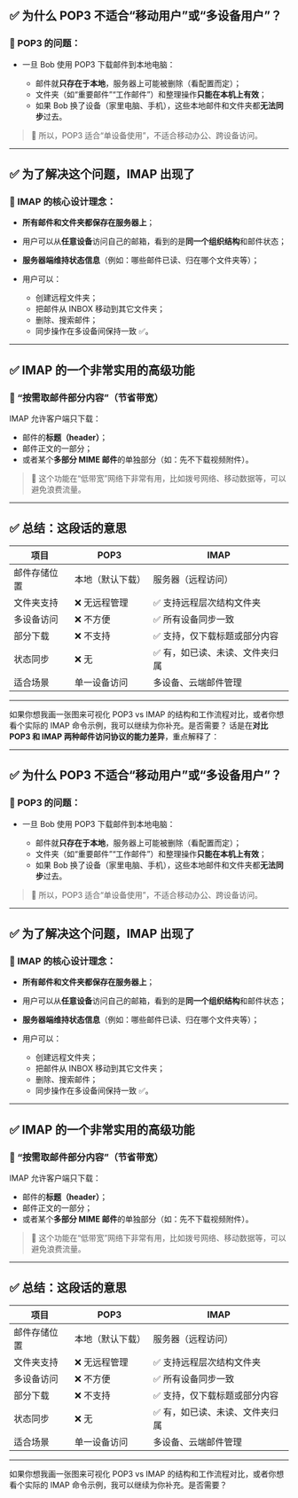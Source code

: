 
## ✅ 为什么 POP3 不适合“移动用户”或“多设备用户”？

### 🔹 POP3 的问题：

* 一旦 Bob 使用 POP3 下载邮件到本地电脑：

  * 邮件就**只存在于本地**，服务器上可能被删除（看配置而定）；
  * 文件夹（如“重要邮件”“工作邮件”）和整理操作**只能在本机上有效**；
  * 如果 Bob 换了设备（家里电脑、手机），这些本地邮件和文件夹都**无法同步**过去。

> 📌 所以，POP3 适合“单设备使用”，不适合移动办公、跨设备访问。

---

## ✅ 为了解决这个问题，IMAP 出现了

### 🔹 IMAP 的核心设计理念：

* **所有邮件和文件夹都保存在服务器上**；
* 用户可以从**任意设备**访问自己的邮箱，看到的是**同一个组织结构**和邮件状态；
* **服务器端维持状态信息**（例如：哪些邮件已读、归在哪个文件夹等）；
* 用户可以：

  * 创建远程文件夹；
  * 把邮件从 INBOX 移动到其它文件夹；
  * 删除、搜索邮件；
  * 同步操作在多设备间保持一致 ✅。

---

## ✅ IMAP 的一个非常实用的高级功能

### 🔹 “按需取邮件部分内容”（节省带宽）

IMAP 允许客户端只下载：

* 邮件的**标题（header）**；
* 邮件正文的一部分；
* 或者某个**多部分 MIME 邮件**的单独部分（如：先不下载视频附件）。

> 📌 这个功能在“低带宽”网络下非常有用，比如拨号网络、移动数据等，可以避免浪费流量。

---

## ✅ 总结：这段话的意思

| 项目     | POP3     | IMAP             |
| ------ | -------- | ---------------- |
| 邮件存储位置 | 本地（默认下载） | 服务器（远程访问）        |
| 文件夹支持  | ❌ 无远程管理  | ✅ 支持远程层次结构文件夹    |
| 多设备访问  | ❌ 不方便    | ✅ 所有设备同步一致       |
| 部分下载   | ❌ 不支持    | ✅ 支持，仅下载标题或部分内容  |
| 状态同步   | ❌ 无      | ✅ 有，如已读、未读、文件夹归属 |
| 适合场景   | 单一设备访问   | 多设备、云端邮件管理       |

---

如果你想我画一张图来可视化 POP3 vs IMAP 的结构和工作流程对比，或者你想看个实际的 IMAP 命令示例，我可以继续为你补充。是否需要？
话是在**对比 POP3 和 IMAP 两种邮件访问协议的能力差异**，重点解释了：

---

## ✅ 为什么 POP3 不适合“移动用户”或“多设备用户”？

### 🔹 POP3 的问题：

* 一旦 Bob 使用 POP3 下载邮件到本地电脑：

  * 邮件就**只存在于本地**，服务器上可能被删除（看配置而定）；
  * 文件夹（如“重要邮件”“工作邮件”）和整理操作**只能在本机上有效**；
  * 如果 Bob 换了设备（家里电脑、手机），这些本地邮件和文件夹都**无法同步**过去。

> 📌 所以，POP3 适合“单设备使用”，不适合移动办公、跨设备访问。

---

## ✅ 为了解决这个问题，IMAP 出现了

### 🔹 IMAP 的核心设计理念：

* **所有邮件和文件夹都保存在服务器上**；
* 用户可以从**任意设备**访问自己的邮箱，看到的是**同一个组织结构**和邮件状态；
* **服务器端维持状态信息**（例如：哪些邮件已读、归在哪个文件夹等）；
* 用户可以：

  * 创建远程文件夹；
  * 把邮件从 INBOX 移动到其它文件夹；
  * 删除、搜索邮件；
  * 同步操作在多设备间保持一致 ✅。

---

## ✅ IMAP 的一个非常实用的高级功能

### 🔹 “按需取邮件部分内容”（节省带宽）

IMAP 允许客户端只下载：

* 邮件的**标题（header）**；
* 邮件正文的一部分；
* 或者某个**多部分 MIME 邮件**的单独部分（如：先不下载视频附件）。

> 📌 这个功能在“低带宽”网络下非常有用，比如拨号网络、移动数据等，可以避免浪费流量。

---

## ✅ 总结：这段话的意思

| 项目     | POP3     | IMAP             |
| ------ | -------- | ---------------- |
| 邮件存储位置 | 本地（默认下载） | 服务器（远程访问）        |
| 文件夹支持  | ❌ 无远程管理  | ✅ 支持远程层次结构文件夹    |
| 多设备访问  | ❌ 不方便    | ✅ 所有设备同步一致       |
| 部分下载   | ❌ 不支持    | ✅ 支持，仅下载标题或部分内容  |
| 状态同步   | ❌ 无      | ✅ 有，如已读、未读、文件夹归属 |
| 适合场景   | 单一设备访问   | 多设备、云端邮件管理       |

---

如果你想我画一张图来可视化 POP3 vs IMAP 的结构和工作流程对比，或者你想看个实际的 IMAP 命令示例，我可以继续为你补充。是否需要？
